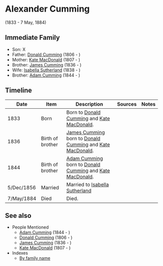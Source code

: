 ﻿---
layout: person
subject_key: i7028096
permalink: /people/i7028096
---

# Alexander Cumming
(1833 - 7 May, 1884)

## Immediate Family

* Son: X
* Father: [Donald Cumming](./@i45726416@-donald-cumming-b1806-d.md) (1806 - )
* Mother: [Kate MacDonald](./@i28255030@-kate-macdonald-b1807-d.md) (1807 - )
* Brother: [James Cumming](./@i66384942@-james-cumming-b1836-d.md) (1836 - )
* Wife: [Isabella Sutherland](./@i79967653@-isabella-sutherland-b1838-d.md) (1838 - )
* Brother: [Adam Cumming](./@i55409960@-adam-cumming-b1844-d.md) (1844 - )

## Timeline

Date | Item | Description | Sources | Notes
---|---|---|---|---
1833 | Born | Born to [Donald Cumming](./@i45726416@-donald-cumming-b1806-d.md) and [Kate MacDonald](./@i28255030@-kate-macdonald-b1807-d.md). |  | 
1836 | Birth of brother | [James Cumming](./@i66384942@-james-cumming-b1836-d.md) born to [Donald Cumming](./@i45726416@-donald-cumming-b1806-d.md) and [Kate MacDonald](./@i28255030@-kate-macdonald-b1807-d.md). |  | 
1844 | Birth of brother | [Adam Cumming](./@i55409960@-adam-cumming-b1844-d.md) born to [Donald Cumming](./@i45726416@-donald-cumming-b1806-d.md) and [Kate MacDonald](./@i28255030@-kate-macdonald-b1807-d.md). |  | 
5/Dec/1856 | Married | Married to [Isabella Sutherland](./@i79967653@-isabella-sutherland-b1838-d.md)  |  | 
7/May/1884 | Died | Died. |  | 


## See also

- People Mentioned
  - [Adam Cumming](./@i55409960@-adam-cumming-b1844-d.md) (1844 - )
  - [Donald Cumming](./@i45726416@-donald-cumming-b1806-d.md) (1806 - )
  - [James Cumming](./@i66384942@-james-cumming-b1836-d.md) (1836 - )
  - [Kate MacDonald](./@i28255030@-kate-macdonald-b1807-d.md) (1807 - )
- Indexes
  - [By family name](../index-by-family-name.md)
